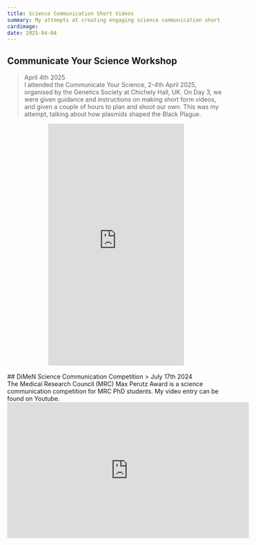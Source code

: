 ```yaml
---
title: Science Communication Short Videos
summary: My attempts at creating engaging science communication short form videos meant for Youtube/Instagram/Tiktok audiences
cardimage:
date: 2025-04-04
---
```


## Communicate Your Science Workshop
> April 4th 2025<br>
I attended the Communicate Your Science, 2-4th April 2025, organised by the Genetics Society at Chichely Hall, UK. On Day 3, we were given guidance and instructions on making short form videos, and given a couple of hours to plan and shoot our own. This was my attempt, talking about how plasmids shaped the Black Plague.

<div style="display:grid;place-items:center;">
    <iframe width="315" height="560" src="https://www.youtube.com/embed/-rhtQezSM2k" title="YouTube Shorts player" frameborder="0" allow="accelerometer; autoplay; clipboard-write; encrypted-media; gyroscope; picture-in-picture; web-share" referrerpolicy="strict-origin-when-cross-origin" allowfullscreen></iframe>
</div>

<br>
## DiMeN Science Communication Competition
> July 17th 2024<br>
The Medical Research Council (MRC) Max Perutz Award is a science communication competition for MRC PhD students. 
My video entry can be found on Youtube. 

<div style="display:grid;place-items:center;">
    <iframe width="560" height="315" src="https://www.youtube.com/embed/fbvV060Mrs0?si=8RJ9bzTHE9YNjxoU" title="YouTube video player" frameborder="0" allow="accelerometer; autoplay; clipboard-write; encrypted-media; gyroscope; picture-in-picture; web-share" referrerpolicy="strict-origin-when-cross-origin" allowfullscreen></iframe>
</div>
